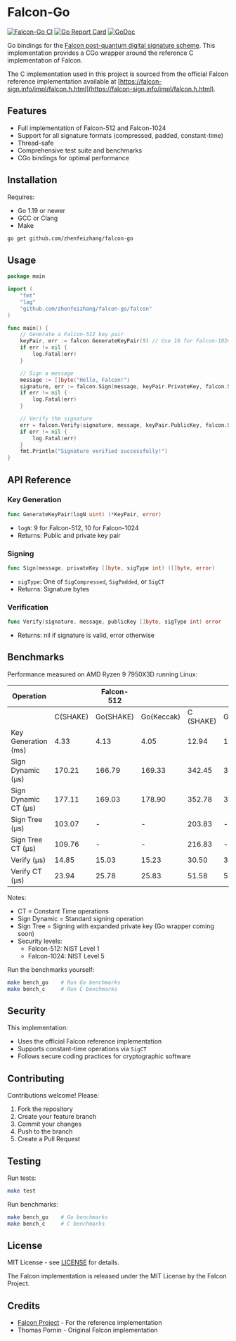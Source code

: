 # Falcon-Go

[![Falcon-Go CI](https://github.com/zhenfeizhang/falcon-go/actions/workflows/ci.yml/badge.svg)](https://github.com/zhenfeizhang/falcon-go/actions/workflows/ci.yml)
[![Go Report Card](https://goreportcard.com/badge/github.com/zhenfeizhang/falcon-go)](https://goreportcard.com/report/github.com/zhenfeizhang/falcon-go)
[![GoDoc](https://godoc.org/github.com/zhenfeizhang/falcon-go?status.svg)](https://godoc.org/github.com/zhenfeizhang/falcon-go)

Go bindings for the [Falcon post-quantum digital signature scheme](https://falcon-sign.info/). This implementation provides a CGo wrapper around the reference C implementation of Falcon.

The C implementation used in this project is sourced from the official Falcon reference implementation available at [https://falcon-sign.info/impl/falcon.h.html](https://falcon-sign.info/impl/falcon.h.html).

## Features

- Full implementation of Falcon-512 and Falcon-1024
- Support for all signature formats (compressed, padded, constant-time)
- Thread-safe
- Comprehensive test suite and benchmarks
- CGo bindings for optimal performance

## Installation

Requires:
- Go 1.19 or newer
- GCC or Clang
- Make

```bash
go get github.com/zhenfeizhang/falcon-go
```

## Usage

```go
package main

import (
    "fmt"
    "log"
    "github.com/zhenfeizhang/falcon-go/falcon"
)

func main() {
    // Generate a Falcon-512 key pair
    keyPair, err := falcon.GenerateKeyPair(9) // Use 10 for Falcon-1024
    if err != nil {
        log.Fatal(err)
    }

    // Sign a message
    message := []byte("Hello, Falcon!")
    signature, err := falcon.Sign(message, keyPair.PrivateKey, falcon.SigCompressed)
    if err != nil {
        log.Fatal(err)
    }

    // Verify the signature
    err = falcon.Verify(signature, message, keyPair.PublicKey, falcon.SigCompressed)
    if err != nil {
        log.Fatal(err)
    }
    fmt.Println("Signature verified successfully!")
}
```

## API Reference

### Key Generation

```go
func GenerateKeyPair(logN uint) (*KeyPair, error)
```
- `logN`: 9 for Falcon-512, 10 for Falcon-1024
- Returns: Public and private key pair

### Signing

```go
func Sign(message, privateKey []byte, sigType int) ([]byte, error)
```
- `sigType`: One of `SigCompressed`, `SigPadded`, or `SigCT`
- Returns: Signature bytes

### Verification

```go
func Verify(signature, message, publicKey []byte, sigType int) error
```
- Returns: nil if signature is valid, error otherwise

## Benchmarks
Performance measured on AMD Ryzen 9 7950X3D running Linux:

| Operation | | Falcon-512 | | | Falcon-1024  | | 
|-----------|------------|--------------|--------------|------------|--------------|--------------|
| | C(SHAKE) | Go(SHAKE) | Go(Keccak) | C (SHAKE) | Go(SHAKE) | Go(Keccak) |
| Key Generation (ms) | 4.33 | 4.13 | 4.05 | 12.94 | 12.58 | 12.57 |
| Sign Dynamic (µs) | 170.21 | 166.79 | 169.33 | 342.45 | 330.37 | 341.88 |
| Sign Dynamic CT (µs) | 177.11 | 169.03 | 178.90 | 352.78 | 351.21 | 358.11 |
| Sign Tree (µs) | 103.07 | - | - | 203.83 | - | - |
| Sign Tree CT (µs) | 109.76 | - | - | 216.83 | - | - |
| Verify (µs) | 14.85 | 15.03 | 15.23 | 30.50 | 31.04 | 31.07 |
| Verify CT (µs) | 23.94 | 25.78 | 25.83 | 51.58 | 50.56 | 50.40 |

Notes:
- CT = Constant Time operations
- Sign Dynamic = Standard signing operation
- Sign Tree = Signing with expanded private key (Go wrapper coming soon)
- Security levels:
  - Falcon-512: NIST Level 1
  - Falcon-1024: NIST Level 5

Run the benchmarks yourself:
```bash
make bench_go    # Run Go benchmarks
make bench_c     # Run C benchmarks
```

## Security

This implementation:
- Uses the official Falcon reference implementation
- Supports constant-time operations via `SigCT`
- Follows secure coding practices for cryptographic software

## Contributing

Contributions welcome! Please:
1. Fork the repository
2. Create your feature branch
3. Commit your changes
4. Push to the branch
5. Create a Pull Request

## Testing

Run tests:
```bash
make test
```

Run benchmarks:
```bash
make bench_go    # Go benchmarks
make bench_c     # C benchmarks
```

## License

MIT License - see [LICENSE](LICENSE) for details.

The Falcon implementation is released under the MIT License by the Falcon Project.

## Credits

- [Falcon Project](https://falcon-sign.info/) - For the reference implementation
- Thomas Pornin - Original Falcon implementation
